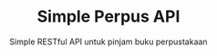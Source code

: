 <h1 align="center">Simple Perpus API</h1>
<p align="center">Simple RESTful API untuk pinjam buku perpustakaan</p>